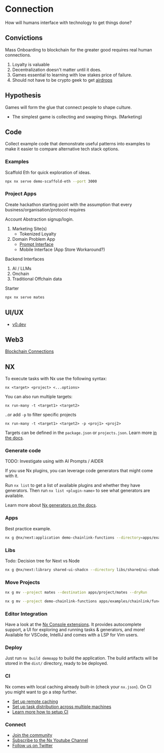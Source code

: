 # Connection

How will humans interface with technology to get things done?

## Convictions

Mass Onboarding to blockchain for the greater good requires real human connections.

1. Loyalty is valuable
2. Decentralization doesn't matter until it does.
3. Games essential to learning with low stakes price of failure.
4. Should not have to be crypto geek to get [airdrops](https://twitter.com/ayyyeandy/status/1743733461142175959?t=oRP84LCsN7w8kvAAmxr0mg&s=03)

## Hypothesis

Games will form the glue that connect people to shape culture.

- The simplest game is collecting and swaping things. (Marketing)

## Code

Collect example code that demonstrate useful patterns into examples to make it easier to compare alternative tech stack options.

### Examples

Scaffold Eth for quick exploration of ideas.

```bash
npx nx serve demo-scaffold-eth --port 3000
```

### Project Apps

Create hackathon starting point with the assumption that every business/organisation/protocol requires

Account Abstraction signup/login.

1. Marketing Site(s)
   - Tokenized Loyalty
2. Domain Problem App
   - [Prompt Interface](https://github.com/rauchg/next-ai-news)
   - Mobile Interface (App Store Workaround?)

Backend Interfaces

1. AI / LLMs
2. Onchain
3. Traditional Offchain data

Starter

```bash
npx nx serve mates
```

## UI/UX

- [v0.dev](https://v0.dev/)

## Web3

[Blockchain Connections](https://updraft.cyfrin.io/courses/foundry/html-fund-me/summary)

## NX

To execute tasks with Nx use the following syntax:

```
nx <target> <project> <...options>
```

You can also run multiple targets:

```
nx run-many -t <target1> <target2>
```

..or add `-p` to filter specific projects

```
nx run-many -t <target1> <target2> -p <proj1> <proj2>
```

Targets can be defined in the `package.json` or `projects.json`. Learn more [in the docs](https://nx.dev/core-features/run-tasks).

### Generate code

TODO: Investigate using with AI Prompts / AIDER

If you use Nx plugins, you can leverage code generators that might come with it.

Run `nx list` to get a list of available plugins and whether they have generators. Then run `nx list <plugin-name>` to see what generators are available.

Learn more about [Nx generators on the docs](https://nx.dev/plugin-features/use-code-generators).

### Apps

Best practice example.

```bash
nx g @nx/next:application demo-chainlink-functions --directory=apps/examples/chainlink/functions --dryRun
```

### Libs

Todo: Decision tree for Next vs Node

```bash
nx g @nx/next:library shared-ui-shadcn --directory libs/shared/ui-shadcn  --dryRun
```

### Move Projects

```bash
nx g mv --project mates --destination apps/project/mates --dryRun
```

```bash
nx g mv --project demo-chainlink-functions apps/examples/chainlink/functions --dryRun --verbose
```

### Editor Integration

Have a look at the [Nx Console extensions](https://nx.dev/nx-console). It provides autocomplete support, a UI for exploring and running tasks & generators, and more! Available for VSCode, IntelliJ and comes with a LSP for Vim users.

### Deploy

Just run `nx build demoapp` to build the application. The build artifacts will be stored in the `dist/` directory, ready to be deployed.

### CI

Nx comes with local caching already built-in (check your `nx.json`). On CI you might want to go a step further.

- [Set up remote caching](https://nx.dev/core-features/share-your-cache)
- [Set up task distribution across multiple machines](https://nx.dev/nx-cloud/features/distribute-task-execution)
- [Learn more how to setup CI](https://nx.dev/recipes/ci)

### Connect

- [Join the community](https://nx.dev/community)
- [Subscribe to the Nx Youtube Channel](https://www.youtube.com/@nxdevtools)
- [Follow us on Twitter](https://twitter.com/nxdevtools)
